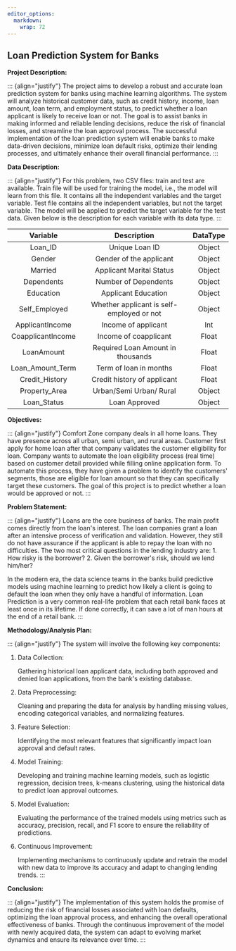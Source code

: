 ```yaml
---
editor_options: 
  markdown: 
    wrap: 72
---
```


## **Loan Prediction System for Banks**

**Project Description:**

::: {align="justify"}
The project aims to develop a robust and accurate loan prediction system
for banks using machine learning algorithms. The system will analyze
historical customer data, such as credit history, income, loan amount,
loan term, and employment status, to predict whether a loan applicant is
likely to receive loan or not. The goal is to assist banks in making
informed and reliable lending decisions, reduce the risk of financial
losses, and streamline the loan approval process. The successful
implementation of the loan prediction system will enable banks to make
data-driven decisions, minimize loan default risks, optimize their
lending processes, and ultimately enhance their overall financial
performance.
:::

**Data Description:**

::: {align="justify"}
For this problem, two CSV files: train and test are available. Train
file will be used for training the model, i.e., the model will learn
from this file. It contains all the independent variables and the target
variable. Test file contains all the independent variables, but not the
target variable. The model will be applied to predict the target
variable for the test data. Given below is the description for each
variable with its data type.
:::

|     Variable      |                Description                | DataType |
|:-----------------:|:-----------------------------------------:|:--------:|
|      Loan_ID      |              Unique Loan ID               |  Object  |
|      Gender       |          Gender of the applicant          |  Object  |
|      Married      |         Applicant Marital Status          |  Object  |
|    Dependents     |           Number of Dependents            |  Object  |
|     Education     |            Applicant Education            |  Object  |
|   Self_Employed   | Whether applicant is self-employed or not |  Object  |
|  ApplicantIncome  |            Income of applicant            |   Int    |
| CoapplicantIncome |           Income of coapplicant           |  Float   |
|    LoanAmount     |     Required Loan Amount in thousands     |  Float   |
| Loan_Amount_Term  |          Term of loan in months           |  Float   |
|  Credit_History   |        Credit history of applicant        |  Float   |
|   Property_Area   |          Urban/Semi Urban/ Rural          |  Object  |
|    Loan_Status    |               Loan Approved               |  Object  |

**Objectives:**

::: {align="justify"}
Comfort Zone company deals in all home loans. They have presence across
all urban, semi urban, and rural areas. Customer first apply for home
loan after that company validates the customer eligibility for loan.
Company wants to automate the loan eligibility process (real time) based
on customer detail provided while filling online application form. To
automate this process, they have given a problem to identify the
customers' segments, those are eligible for loan amount so that they can
specifically target these customers. The goal of this project is to
predict whether a loan would be approved or not.
:::

**Problem Statement:**

::: {align="justify"}
Loans are the core business of banks. The main profit comes directly
from the loan's interest. The loan companies grant a loan after an
intensive process of verification and validation. However, they still do
not have assurance if the applicant is able to repay the loan with no
difficulties. The two most critical questions in the lending industry
are: 1. How risky is the borrower? 2. Given the borrower's risk, should
we lend him/her?

In the modern era, the data science teams in the banks build predictive
models using machine learning to predict how likely a client is going to
default the loan when they only have a handful of information. Loan
Prediction is a very common real-life problem that each retail bank
faces at least once in its lifetime. If done correctly, it can save a
lot of man hours at the end of a retail bank.
:::

**Methodology/Analysis Plan:**

::: {align="justify"}
The system will involve the following key components:

1.  Data Collection:

    Gathering historical loan applicant data, including both approved
    and denied loan applications, from the bank's existing database.

2.  Data Preprocessing:

    Cleaning and preparing the data for analysis by handling missing
    values, encoding categorical variables, and normalizing features.

3.  Feature Selection:

    Identifying the most relevant features that significantly impact
    loan approval and default rates.

4.  Model Training:

    Developing and training machine learning models, such as logistic
    regression, decision trees, k-means clustering, using the historical
    data to predict loan approval outcomes.

5.  Model Evaluation:

    Evaluating the performance of the trained models using metrics such
    as accuracy, precision, recall, and F1 score to ensure the
    reliability of predictions.

6.  Continuous Improvement:

    Implementing mechanisms to continuously update and retrain the model
    with new data to improve its accuracy and adapt to changing lending
    trends.
:::

**Conclusion:**

::: {align="justify"}
The implementation of this system holds the promise of reducing the risk
of financial losses associated with loan defaults, optimizing the loan
approval process, and enhancing the overall operational effectiveness of
banks. Through the continuous improvement of the model with newly
acquired data, the system can adapt to evolving market dynamics and
ensure its relevance over time.
:::
